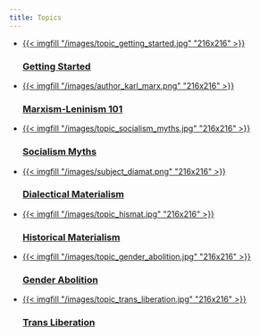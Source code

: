 ```yaml
---
title: Topics
---
```


- <a href="/topics/getting-started/">
    {{< imgfill "/images/topic_getting_started.jpg" "216x216" >}}
    <h3>Getting Started</h3>
  </a>
- <a href="/topics/marxism-101/">
    {{< imgfill "/images/author_karl_marx.png" "216x216" >}}
    <h3>Marxism-Leninism 101</h3>
  </a>
- <a href="/topics/socialism-myths/">
    {{< imgfill "/images/topic_socialism_myths.jpg" "216x216" >}}
    <h3>Socialism Myths</h3>
  </a>
- <a href="/topics/dialectical-materialism/">
    {{< imgfill "/images/subject_diamat.png" "216x216" >}}
    <h3>Dialectical Materialism</h3>
  </a>
- <a href="/topics/historical-materialism/">
    {{< imgfill "/images/topic_hismat.jpg" "216x216" >}}
    <h3>Historical Materialism</h3>
  </a>
- <a href="/topics/gender-abolition/">
    {{< imgfill "/images/topic_gender_abolition.jpg" "216x216" >}}
    <h3>Gender Abolition</h3>
  </a>
- <a href="/topics/trans-liberation/">
    {{< imgfill "/images/topic_trans_liberation.jpg" "216x216" >}}
    <h3>Trans Liberation</h3>
  </a>